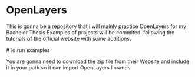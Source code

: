 # OpenLayers
This is gonna be a repository that i will mainly practice OpenLayers for my Bachelor Thesis.Examples of projects will be commited. following the tutorials of the official website with some additions. 

#To run examples 

You are gonna need to download the zip file from their Website and include it in your path so it can import OpenLayers libraries. 
